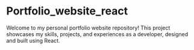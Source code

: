 # Portfolio_website_react
Welcome to my personal portfolio website repository! This project showcases my skills, projects, and experiences as a developer, designed and built using React.
